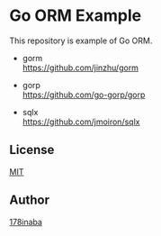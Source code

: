 # Go ORM Example

This repository is example of Go ORM.

- gorm  
https://github.com/jinzhu/gorm

- gorp  
https://github.com/go-gorp/gorp

- sqlx  
https://github.com/jmoiron/sqlx

## License

[MIT](LICENSE)

## Author

[178inaba](https://github.com/178inaba)
